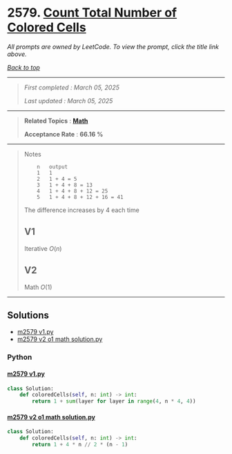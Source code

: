 # 2579. [Count Total Number of Colored Cells](<https://leetcode.com/problems/count-total-number-of-colored-cells>)

*All prompts are owned by LeetCode. To view the prompt, click the title link above.*

*[Back to top](<../README.md>)*

------

> *First completed : March 05, 2025*
>
> *Last updated : March 05, 2025*

------

> **Related Topics** : **[Math](<by_topic/Math.md>)**
>
> **Acceptance Rate** : **66.16 %**

------

> Notes
> 
> ```
>     n   output
>     1   1
>     2   1 + 4 = 5
>     3   1 + 4 + 8 = 13
>     4   1 + 4 + 8 + 12 = 25
>     5   1 + 4 + 8 + 12 + 16 = 41
> ```
> 
> The difference increases by 4 each time
> 
> ## V1
> 
> Iterative $O(n)$
> 
> ## V2
> 
> Math $O(1)$
> 

------

## Solutions

- [m2579 v1.py](<../my-submissions/m2579 v1.py>)
- [m2579 v2 o1 math solution.py](<../my-submissions/m2579 v2 o1 math solution.py>)
### Python
#### [m2579 v1.py](<../my-submissions/m2579 v1.py>)
```Python
class Solution:
    def coloredCells(self, n: int) -> int:
        return 1 + sum(layer for layer in range(4, n * 4, 4))
```

#### [m2579 v2 o1 math solution.py](<../my-submissions/m2579 v2 o1 math solution.py>)
```Python
class Solution:
    def coloredCells(self, n: int) -> int:
        return 1 + 4 * n // 2 * (n - 1)
```

